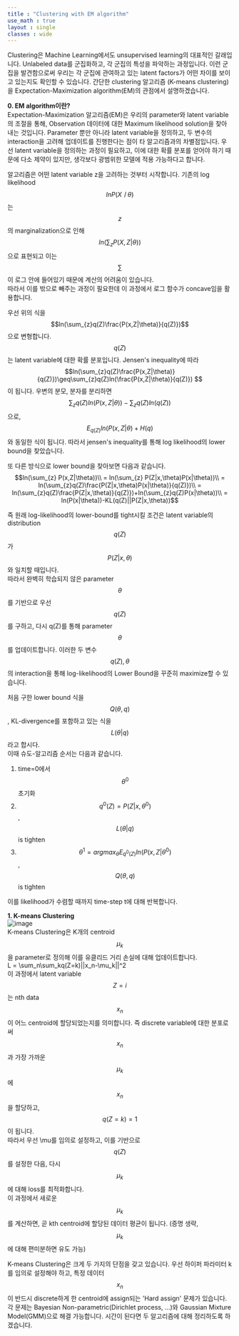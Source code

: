 ```yaml
---
title : "Clustering with EM algorithm"
use_math : true
layout : single
classes : wide
---
```


Clustering은 Machine Learning에서도 unsupervised learning의 대표적인 갈래입니다. 
Unlabeled data를 군집화하고, 각 군집의 특성을 파악하는 과정입니다. 
이런 군집을 발견함으로써 우리는 각 군집에 관여하고 있는 latent factors가 어떤 차이를 보이고 있는지도 확인할 수 있습니다.
간단한 clustering 알고리즘 (K-means clustering)을 Expectation-Maximization algorithm(EM)의 관점에서
설명하겠습니다.  
  
**0. EM algorithm이란?**  
Expectation-Maximization 알고리즘(EM)은 우리의 parameter와 latent variable의 조절을 통해, 
Observation 데이터에 대한 Maximum likelihood solution을 찾아내는 것입니다. 
Parameter 뿐만 아니라 latent variable을 정의하고, 두 변수의 interaction을 고려해 
업데이트를 진행한다는 점이 타 알고리즘과의 차별점입니다. 우선 latent variable을 정의하는 과정이 필요하고, 이에 대한 
확률 분포를 얻어야 하기 때문에 다소 제약이 있지만, 생각보다 광범위한 모델에 적용 가능하다고 합니다. 
  
알고리즘은 어떤 latent variable z을 고려하는 것부터 시작합니다. 
기존의 log likelihood $$lnP(Xㅣ\theta)$$는 $$z$$의 marginalization으로 인해 $$ln(\sum_{z}P(X,Z|\theta))$$으로 표현되고 
이는 $$\sum$$이 로그 안에 들어있기 때문에 계산의 어려움이 있습니다.  
따라서 이를 밖으로 빼주는 과정이 필요한데 이 과정에서 로그 함수가 concave임을 활용합니다.  
  
우선 위의 식을 $$ln(\sum_{z}q(Z)\frac{P(x,Z|\theta)}{q(Z)})$$으로 변형합니다. $$q(Z)$$는 latent variable에 대한 확률 분포입니다.
Jensen's inequality에 따라 $$ln(\sum_{z}q(Z)\frac{P(x,Z|\theta)}{q(Z)})\geq\sum_{z}q(Z)ln(\frac{P(x,Z|\theta)}{q(Z)}) $$
이 됩니다. 우변의 분모, 분자를 분리하면 $$\sum_{z}q(Z)ln(P(x,Z|\theta))-\sum_{z}q(Z)ln(q(Z))$$으로, 
$$E_{q(Z)}ln(P(x,Z|\theta)+H(q)$$와 동일한 식이 됩니다. 따라서 jensen's inequality를 통해 log likelihood의 lower bound을 찾았습니다. 
  
또 다른 방식으로 lower bound을 찾아보면 다음과 같습니다. 
$$ln(\sum_{z} P(x,Z|\theta))\\
= ln(\sum_{z} P(Z|x,\theta)P(x|\theta))\\
= ln(\sum_{z}q(Z)\frac{P(Z|x,\theta)P(x|\theta)}{q(Z)})\\
= ln(\sum_{z}q(Z)\frac{P(Z|x,\theta)}{q(Z)})+ln(\sum_{z}q(Z)P(x|\theta))\\
= ln(P(x|\theta))-KL(q(Z)||P(Z|x,\theta))$$  
  
즉 원래 log-likelihood의 lower-bound를 tight시킬 조건은
latent variable의 distribution $$q(Z)$$가 $$P(Z|x, \theta)$$와 일치할 때입니다.  
따라서 완벽히 학습되지 않은 parameter $$\theta$$를 기반으로 우선 $$q(Z)$$를 구하고, 
다시 q(Z)를 통해 parameter $$\theta$$를 업데이트합니다. 
이러한 두 변수 $$q(Z), \theta$$의 interaction을 통해 log-likelihood의 Lower Bound을 꾸준히 maximize할 수 있습니다.
  
처음 구한 lower bound 식을 $$Q(\theta, q)$$, KL-divergence를 포함하고 있는 식을 $$L(\theta|q)$$라고 합시다.  
이때 슈도-알고리즘 순서는 다음과 같습니다.  

1) time=0에서 $$\theta^0$$ 초기화  
2) $$q^0(Z) = P(Z|x, \theta^0)$$, $$L(\theta|q)$$ is tighten  
3) $$\theta^1 = argmax_{\theta}E_{q^0(Z)}ln(P(x,Z|\theta^0)$$, $$Q(\theta, q)$$ is tighten  
  
이를 likelihood가 수렴할 때까지 time-step t에 대해 반복합니다.

**1. K-means Clustering**  
![image](https://user-images.githubusercontent.com/46081019/54875301-ba7a6380-4e3f-11e9-9fe1-066642621807.png)  
K-means Clustering은 K개의 centroid $$\mu_k$$을 parameter로 정의해 이를 유클리드 거리 손실에 대해 업데이트합니다.  
L = \sum_n\sum_kq(Z=k)||x_n-\mu_k||^2  
이 과정에서 latent variable $$Z=i$$는 nth data $$x_n$$이 어느 centroid에 할당되었는지를 의미합니다. 즉 
discrete variable에 대한 분포로써 $$x_n$$과 가장 가까운 $$\mu_k$$에 $$x_n$$을 할당하고, $$q(Z=k)=1$$이 됩니다.  
따라서 우선 \mu를 임의로 설정하고, 이를 기반으로 $$q(Z)$$를 설정한 다음, 다시 $$\mu_k$$에 대해 loss를 최적화합니다.  
이 과정에서 새로운 $$\mu_k$$를 계산하면, 곧 kth centroid에 할당된 데이터 평균이 됩니다. (증명 생략, $$\mu_k$$에 대해 편미분하면 유도 가능)  
  
K-means Clustering은 크게 두 가지의 단점을 갖고 있습니다. 우선 하이퍼 파라미터 k를 임의로 설정해야 하고, 
특정 데이터 $$x_n$$이 반드시 discrete하게 한 centroid에 assign되는 'Hard assign' 문제가 있습니다.  
각 문제는 Bayesian Non-parametric(Dirichlet process, ...)와 Gaussian Mixture Model(GMM)으로 해결 가능합니다. 
시간이 된다면 두 알고리즘에 대해 정리하도록 하겠습니다.

